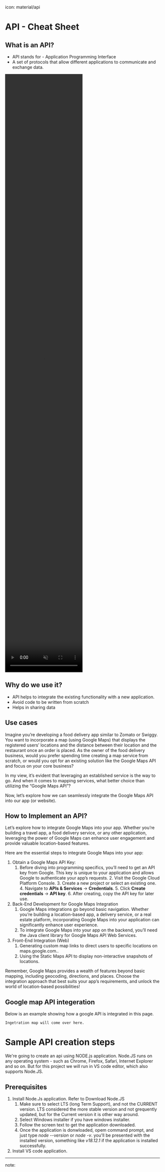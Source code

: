 icon: material/api

# API - Cheat Sheet

## What is an API?

- API stands for - Application Programming Interface
- A set of protocols that allow different applications to communicate and exchange data.

<video width="50%" height="50%" autoplay muted>
  <source src="./img/API-video.mp4" type="video/mp4">
Your browser does not support the video tag.
</video>

## Why do we use it?

- API helps to integrate the existing functionality with a new application.
- Avoid code to be written from scratch
- Helps in sharing data

## Use cases

Imagine you’re developing a food delivery app similar to Zomato or Swiggy. You want to incorporate a map (using Google Maps) that displays the registered users’ locations and the distance between their location and the restaurant once an order is placed. As the owner of the food delivery business, would you prefer spending time creating a map service from scratch, or would you opt for an existing solution like the Google Maps API and focus on your core business?

In my view, it’s evident that leveraging an established service is the way to go. And when it comes to mapping services, what better choice than utilizing the “Google Maps API”?

Now, let’s explore how we can seamlessly integrate the Google Maps API into our app (or website).

## How to Implement an API?

Let’s explore how to integrate Google Maps into your app. Whether you’re building a travel app, a food delivery service, or any other application, leveraging the power of Google Maps can enhance user engagement and provide valuable location-based features.

Here are the essential steps to integrate Google Maps into your app:

1.  Obtain a Google Maps API Key:
    1. Before diving into programming specifics, you’ll need to get an API key from Google. This key is unique to your application and allows Google to authenticate your app’s requests. 2. Visit the Google Cloud Platform Console. 3. Create a new project or select an existing one. 4. Navigate to **APIs & Services** -> **Credentials**. 5. Click **Create credentials** -> **API key**. 6. After creating, copy the API key for later use.
2.  Back-End Development for Google Maps Integration
    1.  Google Maps integrations go beyond basic navigation. Whether you’re building a location-based app, a delivery service, or a real estate platform, incorporating Google Maps into your application can significantly enhance user experience.
    2.  To integrate Google Maps into your app on the backend, you’ll need the Java client library for Google Maps API Web Services.
3.  Front-End Integration (Web)
    1.  Generating custom map links to direct users to specific locations on maps.google.com..
    2.  Using the Static Maps API to display non-interactive snapshots of locations.

Remember, Google Maps provides a wealth of features beyond basic mapping, including geocoding, directions, and places. Choose the integration approach that best suits your app’s requirements, and unlock the world of location-based possibilities!

## Google map API integeration

Below is an example showing how a google API is integrated in this page.

```
Ingetration map will come over here.
```

# Sample API creation steps

We're going to create an api using NODE.js application. Node.JS runs on any operating system - such as Chrome, Firefox, Safari, Internet Explorer and so on. But for this project we will run in VS code editor, which also supports Node.JS.

## Prerequisites

1.  Install Node.Js application. Refer to Download Node.JS
    1.  Make sure to select LTS (long Term Support), and not the CURRENT version. LTS considered the more stable version and not grequently updated, but for the Current version it is other way around.
    2.  Select Windows installer if you have windows installer.
    3.  Follow the screen text to get the application downloaded.
    4.  Once the application is donwloaded, opem command prompt, and just type <em>node --version</em> or <em>node -v</em>. you'll be presented with the installed version, something like <em>v18.12.1</em> if the application is installed successfully.
2.  Install VS code application.

---

note:
